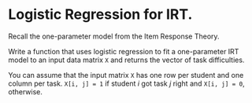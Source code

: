 # Logistic Regression for IRT. 

Recall the one-parameter model from the Item Response Theory.

Write a function that uses logistic regression to fit a one-parameter IRT model to an input data matrix `X` and returns the vector of task difficulties. 

You can assume that the input matrix `X` has one row per student and one column per task. `X[i, j] = 1` if student $i$ got task $j$ right and `X[i, j] = 0`, otherwise.



